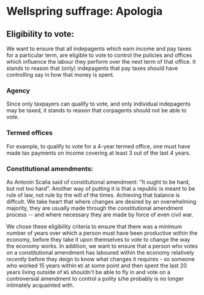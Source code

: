 # Wellspring suffrage: Apologia

## Eligibility to vote:

We want to ensure that all indepagents which earn income and pay taxes for a particular term, are eligible to vote to control the policies and offices which influence the labour they perform over the next term of that office. It stands to reason that (only) indepagents that pay taxes should have controlling say in how that money is spent.

### Agency

Since only taxpayers can qualify to vote, and only individual indepagents may be taxed, it stands to reason that corpagents should not be able to vote.

### Termed offices

For example, to qualify to vote for a 4-year termed office, one must have made tax payments on income covering at least 3 out of the last 4 years.

### Constitutional amendments:

As Antonin Scalia said of constitutional amendment: "It ought to be hard, but not too hard". Another way of putting it is that a republic is meant to be rule of law, not rule by the will of the times. Achieving that balance is diffcult. We take heart that where changes are desired by an overwhelming majority, they are usually made through the constitutional amendment process -- and where necessary they are made by force of even civil war.

We chose these eligibility criteria to ensure that there was a minimum number of years over which a person must have been productive within the economy, before they take it upon themselves to vote to change the way the economy works. In addition, we want to ensure that a person who votes on a constitutional amendment has laboured within the economy relatively *recently* before they deign to know what changes it requires - so someone who worked 15 years within `WS` at some point and then spent the last 20 years living outside of `WS` shouldn't be able to fly in and vote on a controversial amendment to control a polity s/he probably is no longer intimately acquainted with.
